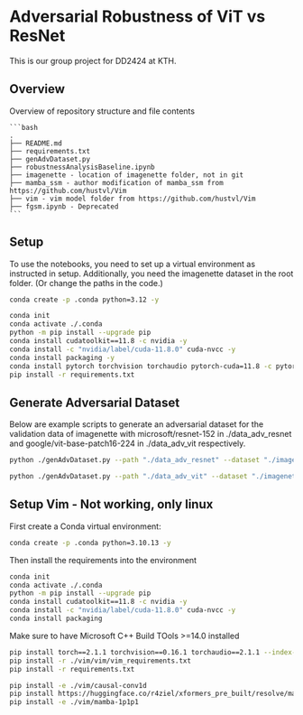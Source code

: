 # Adversarial Robustness of ViT vs ResNet

This is our group project for DD2424 at KTH.

## Overview

Overview of repository structure and file contents
    
    ```bash
    .
    ├── README.md
    ├── requirements.txt
    ├── genAdvDataset.py
    ├── robustnessAnalysisBaseline.ipynb 
    ├── imagenette - location of imagenette folder, not in git
    ├── mamba_ssm - author modification of mamba_ssm from https://github.com/hustvl/Vim
    ├── vim - vim model folder from https://github.com/hustvl/Vim
    ├── fgsm.ipynb - Deprecated
    ```


## Setup

To use the notebooks, you need to set up a virtual environment as instructed in setup. 
Additionally, you need the imagenette dataset in the root folder. (Or change the paths in the code.)

```bash
conda create -p .conda python=3.12 -y
```

```bash
conda init
conda activate ./.conda
python -m pip install --upgrade pip
conda install cudatoolkit==11.8 -c nvidia -y
conda install -c "nvidia/label/cuda-11.8.0" cuda-nvcc -y
conda install packaging -y
conda install pytorch torchvision torchaudio pytorch-cuda=11.8 -c pytorch -c nvidia
pip install -r requirements.txt
```

## Generate Adversarial Dataset

Below are example scripts to generate an adversarial dataset for the validation data of imagenette with microsoft/resnet-152 in ./data_adv_resnet and google/vit-base-patch16-224 in ./data_adv_vit respectively.

```bash
python ./genAdvDataset.py --path "./data_adv_resnet" --dataset "./imagenette/imagenette2/val" --model "microsoft/resnet-152"
```

```bash
python ./genAdvDataset.py --path "./data_adv_vit" --dataset "./imagenette/imagenette2/val" --model "google/vit-base-patch16-224"
```

## Setup Vim - Not working, only linux

First create a Conda virtual environment:

```bash
conda create -p .conda python=3.10.13 -y
```

Then install the requirements into the environment

```bash
conda init
conda activate ./.conda
python -m pip install --upgrade pip
conda install cudatoolkit==11.8 -c nvidia -y
conda install -c "nvidia/label/cuda-11.8.0" cuda-nvcc -y
conda install packaging
```

Make sure to have Microsoft C++ Build TOols >=14.0 installed

```bash
pip install torch==2.1.1 torchvision==0.16.1 torchaudio==2.1.1 --index-url https://download.pytorch.org/whl/cu118
pip install -r ./vim/vim/vim_requirements.txt
pip install -r requirements.txt
```

```bash
pip install -e ./vim/causal-conv1d
pip install https://huggingface.co/r4ziel/xformers_pre_built/resolve/main/triton-2.0.0-cp310-cp310-win_amd64.whl
pip install -e ./vim/mamba-1p1p1
```

